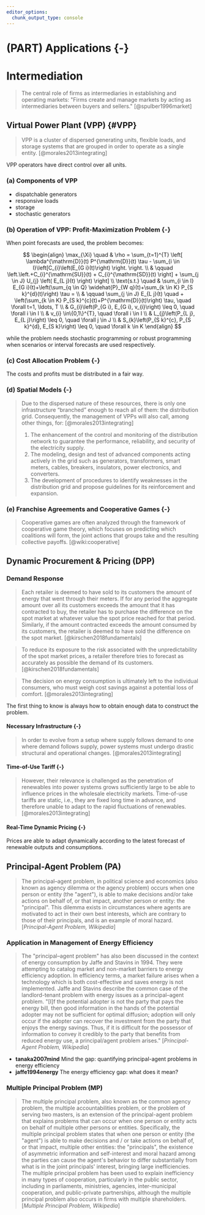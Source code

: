 ```yaml
---
editor_options:
  chunk_output_type: console
---
```


# (PART) Applications {-}

# Intermediation 

> The central role of firms as intermediaries in establishing and operating markets: "Firms create and manage markets by acting as intermediaries between buyers and sellers." [@spulber1996market]



## Virtual Power Plant (VPP) {#VPP}

> VPP is a cluster of dispersed generating units, flexible loads, and storage systems that are grouped in order to operate as a single entity. [@morales2013integrating]

VPP operators have direct control over all units.

### (a) Components of VPP

- dispatchable generators
- responsive loads
- storage
- stochastic generators

### (b) Operation of VPP: Profit-Maximization Problem {-}

When point forecasts are used, the problem becomes:

$$ \begin{align} \max_{\Xi} \quad & \rho = \sum_{t=1}^{T} \left[ \lambda^{\mathrm{D}}(t) P^{\mathrm{D}}(t) \tau - \sum_{i \in I}\left[C_{i}\left(E_{G i}(t)\right) \right. \right. \\
& \qquad \left.\left.+C_{i}^{\mathrm{SU}}(t) + C_{i}^{\mathrm{SD}}(t) \right] + \sum_{j \in J} U_{j} \left( E_{L j}(t) \right) \right] \\
\text{s.t.} \quad & \sum_{i \in I} E_{G i}(t)+\left(\sum_{q \in Q} \widehat{P}_{W q}(t)+\sum_{k \in K} P_{S k}^{d}(t)\right) \tau = \\
& \qquad \sum_{j \in J} E_{L j}(t) \quad + \left(\sum_{k \in K} P_{S k}^{c}(t)+P^{\mathrm{D}}(t)\right) \tau, \quad \forall t=1, \ldots, T \\
& G_{i}\left(P_{G i}, E_{G i}, v_{i}\right) \leq 0, \quad \forall i \in I \\
& v_{i} \in\{0,1\}^{T}, \quad \forall i \in I \\
& L_{j}\left(P_{L j}, E_{L j}\right) \leq 0, \quad \forall j \in J \\
& S_{k}\left(P_{S k}^{c}, P_{S k}^{d}, E_{S k}\right) \leq 0, \quad \forall k \in K
\end{align} $$

while the problem needs stochastic programming or robust programming when scenarios or interval forecasts are used respectively.

### (c) Cost Allocation Problem {-}

The costs and profits must be distributed in a fair way.

### (d) Spatial Models {-}


> Due to the dispersed nature of these resources, there is only one infrastructure “branched” enough to reach all of them: the distribution grid. Consequently, the management of VPPs will also call, among other things, for: [@morales2013integrating]
> 1. The enhancement of the control and monitoring of the distribution network to guarantee the performance, reliability, and security of the electricity supply.
> 2. The modeling, design and test of advanced components acting actively in the grid such as generators, transformers, smart meters, cables, breakers, insulators, power electronics, and converters.
> 3. The development of procedures to identify weaknesses in the distribution grid and propose guidelines for its reinforcement and expansion.

### (e) Franchise Agreements and Cooperative Games {-}

> Cooperative games are often analyzed through the framework of cooperative game theory, which focuses on predicting which coalitions will form, the joint actions that groups take and the resulting collective payoffs. [@wiki:cooperative]



## Dynamic Procurement & Pricing (DPP)

### Demand Response

> Each retailer is deemed to have sold to its customers the amount of energy that went through their meters. If for any period the aggregate amount over all its customers exceeds the amount that it has contracted to buy, the retailer has to purchase the difference on the spot market at whatever value the spot price reached for that period. Similarly, if the amount contracted exceeds the amount consumed by its customers, the retailer is deemed to have sold the difference on the spot market. [@kirschen2018fundamentals]

> To reduce its exposure to the risk associated with the unpredictability of the spot market prices, a retailer therefore tries to forecast as accurately as possible the demand of its customers. [@kirschen2018fundamentals]

> The decision on energy consumption is ultimately left to the individual consumers, who must weigh cost savings against a potential loss of comfort. [@morales2013integrating]

The first thing to know is always how to obtain enough data to construct the problem.

#### Necessary Infrastructure {-}

> In order to evolve from a setup where supply follows demand to one where demand follows supply, power systems must undergo drastic structural and operational changes. [@morales2013integrating]

#### Time-of-Use Tariff {-}

> However, their relevance is challenged as the penetration of renewables into power systems grows sufficiently large to be able to influence prices in the wholesale electricity markets. Time-of-use tariffs are static, i.e., they are fixed long time in advance, and therefore unable to adapt to the rapid fluctuations of renewables. [@morales2013integrating]

#### Real-Time Dynamic Pricing {-}

Prices are able to adapt dynamically according to the latest forecast of renewable outputs and consumptions.



## Principal-Agent Problem (PA)

> The principal–agent problem, in political science and economics (also known as agency dilemma or the agency problem) occurs when one person or entity (the "agent"), is able to make decisions and/or take actions on behalf of, or that impact, another person or entity: the "principal". This dilemma exists in circumstances where agents are motivated to act in their own best interests, which are contrary to those of their principals, and is an example of moral hazard. [_Principal-Agent Problem, Wikipedia_]

### Application in Management of Energy Efficiency

> The "principal–agent problem" has also been discussed in the context of energy consumption by Jaffe and Stavins in 1994. They were attempting to catalog market and non-market barriers to energy efficiency adoption. In efficiency terms, a market failure arises when a technology which is both cost-effective and saves energy is not implemented. Jaffe and Stavins describe the common case of the landlord-tenant problem with energy issues as a principal–agent problem. "[I]f the potential adopter is not the party that pays the energy bill, then good information in the hands of the potential adopter may not be sufficient for optimal diffusion; adoption will only occur if the adopter can recover the investment from the party that enjoys the energy savings. Thus, if it is difficult for the possessor of information to convey it credibly to the party that benefits from reduced energy use, a principal/agent problem arises." [_Principal-Agent Problem, Wikipedia_]

- __tanaka2007mind__ Mind the gap: quantifying principal-agent problems in energy efficiency
- __jaffe1994energy__ The energy efficiency gap: what does it mean?

### Multiple Principal Problem (MP)

> The multiple principal problem, also known as the common agency problem, the multiple accountabilities problem, or the problem of serving two masters, is an extension of the principal-agent problem that explains problems that can occur when one person or entity acts on behalf of multiple other persons or entities. Specifically, the multiple principal problem states that when one person or entity (the "agent") is able to make decisions and / or take actions on behalf of, or that impact, multiple other entities: the "principals", the existence of asymmetric information and self-interest and moral hazard among the parties can cause the agent's behavior to differ substantially from what is in the joint principals' interest, bringing large inefficiencies. The multiple principal problem has been used to explain inefficiency in many types of cooperation, particularly in the public sector, including in parliaments, ministries, agencies, inter-municipal cooperation, and public-private partnerships, although the multiple principal problem also occurs in firms with multiple shareholders. [_Multiple Principal Problem, Wikipedia_]
